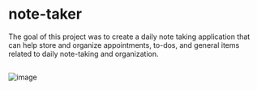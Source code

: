 # note-taker
The goal of this project was to create a daily note taking application that can help store and organize appointments, to-dos, and general items related to daily note-taking and organization.

##
![image](https://user-images.githubusercontent.com/75334749/110259268-61dcfc00-7f6c-11eb-896c-ec1fc9374502.png)

##
